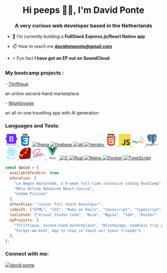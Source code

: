<h1 align="center">Hi peeps 🤙🏽, I'm David Ponte</h1>
<h3 align="center">A very curious web developer based in the Netherlands</h3>

- 🌱 I’m currently building a **FullStack Express.js/React Native app**

- 📫 How to reach me **davidnmponte@gmail.com**

- ⚡ Fun fact **I have got an EP out on SoundCloud**

<h3 align="left">My bootcamp projects :</h3>
- <a href="https://github.com/Kaprans22/THRIFTIQUE" target="_blank"> Thriftique</a> <p align="left"> an online second-hand marketplace</p>
- <a href="https://github.com/Kaprans22/WiseVoyage" target="_blank"> WiseVoyage</a> <p align="left"> an all-in-one travelling app with AI generation </p>


<h3 align="left">Languages and Tools:</h3>  
<p align="left">  
  <a href="https://getbootstrap.com" target="_blank" rel="noreferrer">  
    <img src="https://raw.githubusercontent.com/devicons/devicon/master/icons/bootstrap/bootstrap-plain-wordmark.svg" alt="bootstrap" width="40" height="40"/>  
  </a>  
  <a href="https://www.w3schools.com/css/" target="_blank" rel="noreferrer">  
    <img src="https://raw.githubusercontent.com/devicons/devicon/master/icons/css3/css3-original-wordmark.svg" alt="css3" width="40" height="40"/>  
  </a>  
  <a href="https://www.figma.com/" target="_blank" rel="noreferrer">  
    <img src="https://www.vectorlogo.zone/logos/figma/figma-icon.svg" alt="figma" width="40" height="40"/>  
  </a>  
  <a href="https://firebase.google.com/" target="_blank" rel="noreferrer">  
    <img src="https://www.vectorlogo.zone/logos/firebase/firebase-icon.svg" alt="firebase" width="40" height="40"/>  
  </a>  
  <a href="https://git-scm.com/" target="_blank" rel="noreferrer">  
    <img src="https://www.vectorlogo.zone/logos/git-scm/git-scm-icon.svg" alt="git" width="40" height="40"/>  
  </a>  
  <a href="https://heroku.com" target="_blank" rel="noreferrer">  
    <img src="https://www.vectorlogo.zone/logos/heroku/heroku-icon.svg" alt="heroku" width="40" height="40"/>  
  </a>  
  <a href="https://www.w3.org/html/" target="_blank" rel="noreferrer">  
    <img src="https://raw.githubusercontent.com/devicons/devicon/master/icons/html5/html5-original-wordmark.svg" alt="html5" width="40" height="40"/>  
  </a>  
  <a href="https://developer.mozilla.org/en-US/docs/Web/JavaScript" target="_blank" rel="noreferrer">  
    <img src="https://raw.githubusercontent.com/devicons/devicon/master/icons/javascript/javascript-original.svg" alt="javascript" width="40" height="40"/>  
  </a>  
  <a href="https://www.mysql.com/" target="_blank" rel="noreferrer">  
    <img src="https://raw.githubusercontent.com/devicons/devicon/master/icons/mysql/mysql-original-wordmark.svg" alt="mysql" width="40" height="40"/>  
  </a>  
  <a href="https://www.postgresql.org" target="_blank" rel="noreferrer">  
    <img src="https://raw.githubusercontent.com/devicons/devicon/master/icons/postgresql/postgresql-original-wordmark.svg" alt="postgresql" width="40" height="40"/>  
  </a>
  <a href="https://reactjs.org/" target="_blank" rel="noreferrer">  
    <img src="https://raw.githubusercontent.com/devicons/devicon/master/icons/react/react-original-wordmark.svg" alt="react" width="40" height="40"/>  
  </a>  
  <a href="https://www.ruby-lang.org/en/" target="_blank" rel="noreferrer">  
    <img src="https://raw.githubusercontent.com/devicons/devicon/master/icons/ruby/ruby-original.svg" alt="ruby" width="40" height="40"/>  
  </a>  
  <a href="https://sass-lang.com" target="_blank" rel="noreferrer">  
    <img src="https://raw.githubusercontent.com/devicons/devicon/master/icons/sass/sass-original.svg" alt="sass" width="40" height="40"/>  
  </a>  
  <a href="https://vuejs.org/" target="_blank" rel="noreferrer">  
    <img src="https://raw.githubusercontent.com/devicons/devicon/master/icons/vuejs/vuejs-original-wordmark.svg" alt="vuejs" width="40" height="40"/>  
  </a> 
  <a href="https://dev-c.com" target="_blank" rel="noreferrer">  
    <img src="https://raw.githubusercontent.com/marwin1991/profile-technology-icons/refs/heads/main/icons/c.png" alt="C" width="40" height="40" title="C"/>  
  </a>  
  <a href="https://www.rust-lang.org" target="_blank" rel="noreferrer">  
    <img src="https://raw.githubusercontent.com/marwin1991/profile-technology-icons/refs/heads/main/icons/rust.png" alt="Rust" width="40" height="40" title="Rust"/>  
  </a>  
  <a href="https://www.nginx.com" target="_blank" rel="noreferrer">  
    <img src="https://raw.githubusercontent.com/marwin1991/profile-technology-icons/refs/heads/main/icons/nginx.png" alt="Nginx" width="40" height="40" title="Nginx"/>  
  </a> 
  <a href="https://www.docker.com" target="_blank" rel="noreferrer">  
    <img src="https://raw.githubusercontent.com/marwin1991/profile-technology-icons/refs/heads/main/icons/docker.png" alt="Docker" width="40" height="40" title="Docker"/>  
  </a> 
  <a href="https://www.typescriptlang.org" target="_blank" rel="noreferrer">  
    <img src="https://raw.githubusercontent.com/marwin1991/profile-technology-icons/refs/heads/main/icons/typescript.png" alt="TypeScript" width="40" height="40" title="TypeScript"/>  
  </a> 
</p>

```javascript
const david = {
  availableForHire: true,
  education: [
    "Le Wagon Amsterdam, a 9-week full-time intensive coding BootCamp",
    "Meta Online Advanced React Course",
    "Codam Piscine"
  ],
  otherAlias: "Junior Full Stack Developer",
  codesIn: ["HTML", "CSS", "Ruby on Rails", "Javascript", "Typescript", "Vue", "React", "Rust", "C", "Lua"],
  toolsUsed: ["Visual Studio Code", "Nvim", "Nginx", "SSH", "Docker", "Bootstrap", "Figma", "GitHub", "Heroku"],
  myProjects: [
    "Thriftique, second-hand marketplace", "WiseVoyage, seamless trip planner powered by advanced AI APIs",
    "Forget-mw-knot, App to stay in touch wit hyour friends"\
  ],
}; 
```

<h3 align="left">Connect with me:</h3>
<p align="left">
<a href="https://linkedin.com/in/david ponte" target="blank"><img align="center" src="https://raw.githubusercontent.com/rahuldkjain/github-profile-readme-generator/master/src/images/icons/Social/linked-in-alt.svg" alt="david ponte" height="30" width="40" /></a>
</p>
